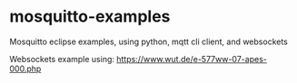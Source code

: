 # mosquitto-examples
Mosquitto eclipse examples, using python, mqtt cli client, and websockets

Websockets example using:
https://www.wut.de/e-577ww-07-apes-000.php
